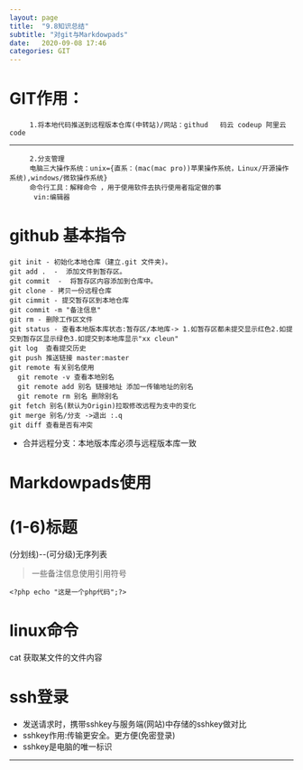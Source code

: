 ```yaml
---
layout: page
title:  "9.8知识总结"
subtitle: "对git与Markdowpads"
date:   2020-09-08 17:46
categories: GIT
---
```


# GIT作用：
         1.将本地代码推送到远程版本仓库(中转站)/网站：githud   码云 codeup 阿里云code
---
         2.分支管理
         电脑三大操作系统：unix={直系：(mac(mac pro))苹果操作系统，Linux/开源操作系统),windows/微软操作系统}
         命令行工具：解释命令 ，用于使用软件去执行使用者指定做的事
          vin:编辑器

# github 基本指令
    git init - 初始化本地仓库（建立.git 文件夹)。
    git add .  -  添加文件到暂存区。
    git commit  -  将暂存区内容添加到仓库中。
    git clone - 拷贝一份远程仓库
    git cimmit - 提交暂存区到本地仓库
    git commit -m "备注信息"
    git rm - 删除工作区文件
    git status - 查看本地版本库状态:暂存区/本地库-> 1.如暂存区都未提交显示红色2.如提交到暂存区显示绿色3.如提交到本地库显示"xx cleun"
    git log  查看提交历史
    git push 推送链接 master:master
    git remote 有关别名使用
      git remote -v 查看本地别名
      git remote add 别名 链接地址 添加一传输地址的别名
      git remote rm 别名 删除别名
    git fetch 别名(默认为Origin)拉取修改远程为支中的变化
    git merge 别名/分支 ->退出 :.q
    git diff 查看是否有冲突 
- 合并远程分支：本地版本库必须与远程版本库一致
              
# Markdowpads使用

# (1-6)标题
(分划线)--(可分级)无序列表

> 一些备注信息使用引用符号
``` php代码块
<?php echo "这是一个php代码";?>
```
# linux命令

 cat 获取某文件的文件内容

# ssh登录
 
 - 发送请求时，携带sshkey与服务端(网站)中存储的sshkey做对比
 - sshkey作用:传输更安全。更方便(免密登录)
 - sshkey是电脑的唯一标识
 ---
 